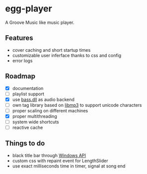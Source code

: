 # egg-player
A Groove Music like music player.

## Features
- cover caching and short startup times
- customizable user inferface thanks to css and config
- error logs

## Roadmap
- [x] documentation
- [ ] playlist support
- [x] use [bass.dll](http://www.un4seen.com/) as audio backend
- [ ] own tag library based on [libmp3](https://github.com/TheOnlyCaky/libmp3) to support unicode characters
- [ ] proper scaling on different machines
- [x] proper multithreading
- [ ] system wide shortcuts
- [ ] reactive cache

## Things to do
- black title bar through [Windows API](https://msdn.microsoft.com/en-us/library/windows/desktop/ms724940%28v=vs.85%29.aspx)
- custom css with repaint event for LengthSlider
- use exact milliseconds time in timer, signal at song end
